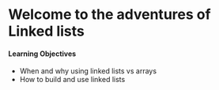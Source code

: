 <h1>Welcome to the adventures of Linked lists</h1>
<h4>Learning Objectives</h4>
<ul>
<li>When and why using linked lists vs arrays</li>
<li>How to build and use linked lists</li>
</ul>
